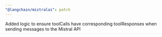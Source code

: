 ```yaml
---
"@langchain/mistralai": patch
---
```


Added logic to ensure toolCalls have corresponding toolResponses when sending messages to the Mistral API
